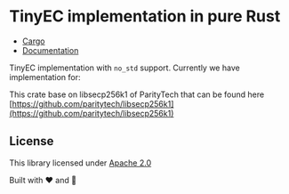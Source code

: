 # TinyEC implementation in pure Rust

* [Cargo](https://crates.io/crates/tiny-ec)
* [Documentation](https://docs.rs/tiny-ec)

TinyEC implementation with `no_std` support. Currently we have implementation for:

This crate base on libsecp256k1 of ParityTech that can be found here [https://github.com/paritytech/libsecp256k1](https://github.com/paritytech/libsecp256k1)

## License

This library licensed under [Apache 2.0](./LICENSE)

Built with ♥️ and 🦀